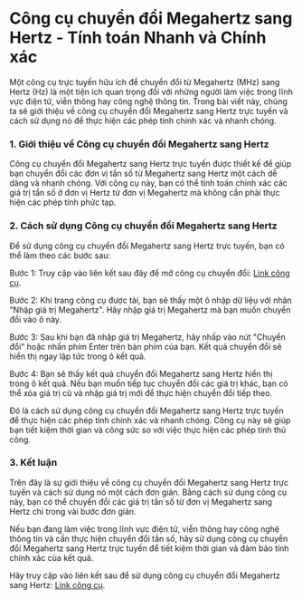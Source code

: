 Công cụ chuyển đổi Megahertz sang Hertz - Tính toán Nhanh và Chính xác
======================================================================

Một công cụ trực tuyến hữu ích để chuyển đổi từ Megahertz (MHz) sang Hertz (Hz) là một tiện ích quan trọng đối với những người làm việc trong lĩnh vực điện tử, viễn thông hay công nghệ thông tin. Trong bài viết này, chúng ta sẽ giới thiệu về công cụ chuyển đổi Megahertz sang Hertz trực tuyến và cách sử dụng nó để thực hiện các phép tính chính xác và nhanh chóng.

### 1. Giới thiệu về Công cụ chuyển đổi Megahertz sang Hertz

Công cụ chuyển đổi Megahertz sang Hertz trực tuyến được thiết kế để giúp bạn chuyển đổi các đơn vị tần số từ Megahertz sang Hertz một cách dễ dàng và nhanh chóng. Với công cụ này, bạn có thể tính toán chính xác các giá trị tần số ở đơn vị Hertz từ đơn vị Megahertz mà không cần phải thực hiện các phép tính phức tạp.

### 2. Cách sử dụng Công cụ chuyển đổi Megahertz sang Hertz

Để sử dụng công cụ chuyển đổi Megahertz sang Hertz trực tuyến, bạn có thể làm theo các bước sau:

Bước 1: Truy cập vào liên kết sau đây để mở công cụ chuyển đổi: [Link công cụ](https://www.onlinecalculatorsfree.com/vi/convert/megahertz-to-hertz.html).

Bước 2: Khi trang công cụ được tải, bạn sẽ thấy một ô nhập dữ liệu với nhãn "Nhập giá trị Megahertz". Hãy nhập giá trị Megahertz mà bạn muốn chuyển đổi vào ô này.

Bước 3: Sau khi bạn đã nhập giá trị Megahertz, hãy nhấp vào nút "Chuyển đổi" hoặc nhấn phím Enter trên bàn phím của bạn. Kết quả chuyển đổi sẽ hiển thị ngay lập tức trong ô kết quả.

Bước 4: Bạn sẽ thấy kết quả chuyển đổi Megahertz sang Hertz hiển thị trong ô kết quả. Nếu bạn muốn tiếp tục chuyển đổi các giá trị khác, bạn có thể xóa giá trị cũ và nhập giá trị mới để thực hiện chuyển đổi tiếp theo.

Đó là cách sử dụng công cụ chuyển đổi Megahertz sang Hertz trực tuyến để thực hiện các phép tính chính xác và nhanh chóng. Công cụ này sẽ giúp bạn tiết kiệm thời gian và công sức so với việc thực hiện các phép tính thủ công.

### 3. Kết luận

Trên đây là sự giới thiệu về công cụ chuyển đổi Megahertz sang Hertz trực tuyến và cách sử dụng nó một cách đơn giản. Bằng cách sử dụng công cụ này, bạn có thể chuyển đổi các giá trị tần số từ đơn vị Megahertz sang Hertz chỉ trong vài bước đơn giản.

Nếu bạn đang làm việc trong lĩnh vực điện tử, viễn thông hay công nghệ thông tin và cần thực hiện chuyển đổi tần số, hãy sử dụng công cụ chuyển đổi Megahertz sang Hertz trực tuyến để tiết kiệm thời gian và đảm bảo tính chính xác của kết quả.

Hãy truy cập vào liên kết sau để sử dụng công cụ chuyển đổi Megahertz sang Hertz: [Link công cụ](https://www.onlinecalculatorsfree.com/vi/convert/megahertz-to-hertz.html).